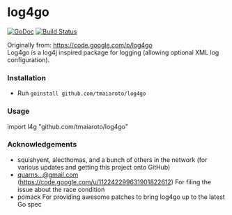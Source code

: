 # log4go

[![GoDoc](http://godoc.org/github.com/tmaiaroto/log4go?status.png)](http://godoc.org/github.com/tmaiaroto/log4go) [![Build Status](https://drone.io/github.com/tmaiaroto/log4go/status.png)](https://drone.io/github.com/tmaiaroto/log4go/latest)

Originally from: https://code.google.com/p/log4go   
Log4go is a log4j inspired package for logging (allowing optional XML log configuration).

### Installation
- Run `goinstall github.com/tmaiaroto/log4go`

### Usage
import l4g "github.com/tmaiaroto/log4go"

### Acknowledgements
- squishyent, alecthomas, and a bunch of others in the network (for various updates and getting this project onto GitHub)
- quarns...@gmail.com (https://code.google.com/u/112242299631901822612)
  For filing the issue about the race condition
- pomack
  For providing awesome patches to bring log4go up to the latest Go spec
